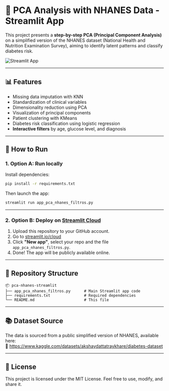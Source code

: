 # 🧪 PCA Analysis with NHANES Data - Streamlit App

This project presents a **step-by-step PCA (Principal Component Analysis)** on a simplified version of the NHANES dataset (National Health and Nutrition Examination Survey), aiming to identify latent patterns and classify diabetes risk.

![Streamlit App](https://static.streamlit.io/examples/dashboards.png)

---

## 📊 Features

- Missing data imputation with KNN
- Standardization of clinical variables
- Dimensionality reduction using PCA
- Visualization of principal components
- Patient clustering with KMeans
- Diabetes risk classification using logistic regression
- **Interactive filters** by age, glucose level, and diagnosis

---

## 🚀 How to Run

### 1. Option A: Run locally

Install dependencies:

```bash
pip install -r requirements.txt
```

Then launch the app:

```bash
streamlit run app_pca_nhanes_filtros.py
```

---

### 2. Option B: Deploy on [Streamlit Cloud](https://streamlit.io/cloud)

1. Upload this repository to your GitHub account.
2. Go to [streamlit.io/cloud](https://streamlit.io/cloud)
3. Click **"New app"**, select your repo and the file `app_pca_nhanes_filtros.py`.
4. Done! The app will be publicly available online.

---

## 📁 Repository Structure

```
📦 pca-nhanes-streamlit
├── app_pca_nhanes_filtros.py      # Main Streamlit app code
├── requirements.txt               # Required dependencies
└── README.md                      # This file
```

---

## 📚 Dataset Source

The data is sourced from a public simplified version of NHANES, available here:  
🔗 https://www.kaggle.com/datasets/akshaydattatraykhare/diabetes-dataset

---

## 📄 License

This project is licensed under the MIT License. Feel free to use, modify, and share it.
